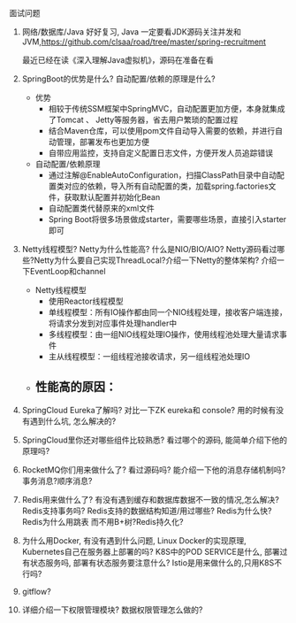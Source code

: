 面试问题

1. 网络/数据库/Java 好好复习, Java 一定要看JDK源码关注并发和JVM,https://github.com/clsaa/road/tree/master/spring-recruitment 

   最近已经在读《深入理解Java虚拟机》，源码在准备在看

2. SpringBoot的优势是什么? 自动配置/依赖的原理是什么?

   - 优势
     - 相较于传统SSM框架中SpringMVC，自动配置更加方便，本身就集成了Tomcat 、 Jetty等服务器，省去用户繁琐的配置过程
     - 结合Maven仓库，可以使用pom文件自动导入需要的依赖，并进行自动管理，部署发布也更加方便
     - 自带应用监控，支持自定义配置日志文件，方便开发人员追踪错误
   - 自动配置/依赖原理
     - 通过注解@EnableAutoConfiguration，扫描ClassPath目录中自动配置类对应的依赖，导入所有自动配置的类，加载spring.factories文件，获取默认配置并初始化Bean
     - 自动配置类代替原来的xml文件
     - Spring Boot将很多场景做成starter，需要哪些场景，直接引入starter即可

3. Netty线程模型? Netty为什么性能高? 什么是NIO/BIO/AIO? Netty源码看过哪些?Netty为什么要自己实现ThreadLocal?介绍一下Netty的整体架构? 介绍一下EventLoop和channel

   - Netty线程模型
     - 使用Reactor线程模型
     - 单线程模型：所有IO操作都由同一个NIO线程处理，接收客户端连接，将请求分发到对应事件处理handler中
     - 多线程模型：由一组NIO线程处理IO操作，使用线程池处理大量请求事件
     - 主从线程模型：一组线程池接收请求，另一组线程池处理IO
   - 性能高的原因：
     - 

4. SpringCloud Eureka了解吗? 对比一下ZK eureka和 console? 用的时候有没有遇到什么坑, 怎么解决的?

5. SpringCloud里你还对哪些组件比较熟悉? 看过哪个的源码, 能简单介绍下他的原理吗?

6. RocketMQ你们用来做什么了? 看过源码吗? 能介绍一下他的消息存储机制吗?事务消息?顺序消息?

7. Redis用来做什么了? 有没有遇到缓存和数据库数据不一致的情况,怎么解决? Redis支持事务吗? Redis支持的数据结构知道/用过哪些? Redis为什么快? Redis为什么用跳表 而不用B+树?Redis持久化?

8. 为什么用Docker, 有没有遇到什么问题, Linux Docker的实现原理, Kubernetes自己在服务器上部署的吗? K8S中的POD SERVICE是什么, 部署过有状态服务吗, 部署有状态服务要注意什么? Istio是用来做什么的,只用K8S不行吗?

9. gitflow?

10. 详细介绍一下权限管理模块? 数据权限管理怎么做的?
